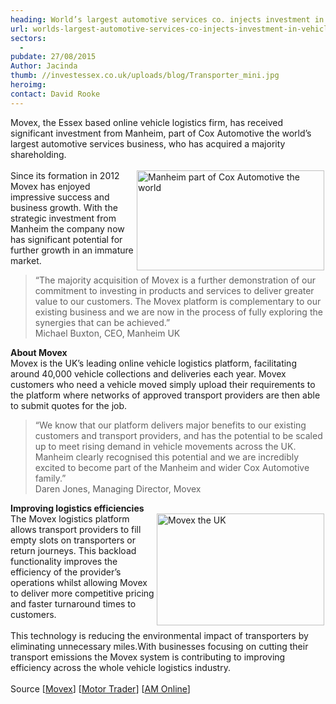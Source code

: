 ```yaml
---
heading: World’s largest automotive services co. injects investment in vehicle logistics firm
url: worlds-largest-automotive-services-co-injects-investment-in-vehicle-logistics-firm
sectors:
  -  
pubdate: 27/08/2015
Author: Jacinda
thumb: //investessex.co.uk/uploads/blog/Transporter_mini.jpg
heroimg: 
contact: David Rooke
---
```

<p>	Movex, the Essex based online vehicle logistics firm, has received significant investment from Manheim, part of Cox Automotive the world’s largest automotive services business, who has acquired a majority shareholding.<br/><br/><img alt='Manheim part of Cox Automotive the world's largest automotive services business acquires majority shareholding in Movex' src='http://www.investessex.co.uk/uploads/blog/Manheim_300.jpg' style='width: 300px; height: 160px; margin-left: 2px; margin-right: 2px; float: right;'/>Since its formation in 2012 Movex has enjoyed impressive success and business growth. With the strategic investment from Manheim the company now has significant potential for further growth in an immature market.</p><blockquote><p>		“The majority acquisition of Movex is a further demonstration of our commitment to investing in products and services to deliver greater value to our customers. The Movex platform is complementary to our existing business and we are now in the process of fully exploring the synergies that can be achieved.”<br/>		Michael Buxton, CEO, Manheim UK</p></blockquote><p><strong>About Movex</strong><br/>	Movex is the UK’s leading online vehicle logistics platform, facilitating around 40,000 vehicle collections and deliveries each year. Movex customers who need a vehicle moved simply upload their requirements to the platform where networks of approved transport providers are then able to submit quotes for the job.</p><blockquote><p>		“We know that our platform delivers major benefits to our existing customers and transport providers, and has the potential to be scaled up to meet rising demand in vehicle movements across the UK. Manheim clearly recognised this potential and we are incredibly excited to become part of the Manheim and wider Cox Automotive family.”<br/>		Daren Jones, Managing Director, Movex</p></blockquote><p><strong>Improving logistics efficiencies</strong><br/><img alt='Movex the UK's leading online vehicle logistics platform' src='http://www.investessex.co.uk/uploads/blog/Transporter.jpg' style='width: 268px; height: 179px; margin-left: 2px; margin-right: 2px; float: right;'/>The Movex logistics platform allows transport providers to fill empty slots on transporters or return journeys. This backload functionality improves the efficiency of the provider’s operations whilst allowing Movex to deliver more competitive pricing and faster turnaround times to customers.<br/><br/>	This technology is reducing the environmental impact of transporters by eliminating unnecessary miles.With businesses focusing on cutting their transport emissions the Movex system is contributing to improving efficiency across the whole vehicle logistics industry.<br/><br/>	Source [<a href='https://movex.co.uk/about-us/' target='_blank'>Movex</a>] [<a href='http://www.motortrader.com/automotive-news/manheim-acquires-majority-stake-logistics-firm-movex/' target='_blank'>Motor Trader</a>] [<a href='http://www.am-online.com/news/acquisitions-and-deals/2015/08/20/manheim-completes-majority-acquisition-of-movex-online-vehicle-logistics-platform' target='_blank'>AM Online</a>]</p>